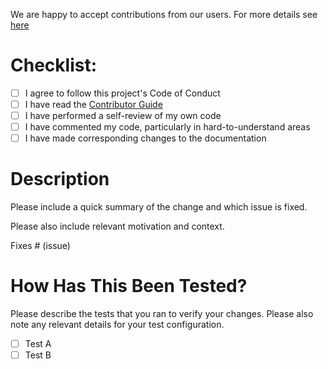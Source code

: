 <!--
SPDX-FileCopyrightText: 2023 Romain Brault <mail@romainbrault.com>

SPDX-License-Identifier: MIT
-->

We are happy to accept contributions from our users. For more details see
[here](https://github.com/RomainBrault/python-whiteprint/blob/main/CONTRIBUTING.md)

# Checklist:

- [ ] I agree to follow this project's Code of Conduct
- [ ] I have read the [Contributor Guide](https://github.com/RomainBrault/python-whiteprint/blob/main/CONTRIBUTING.md)
- [ ] I have performed a self-review of my own code
- [ ] I have commented my code, particularly in hard-to-understand areas
- [ ] I have made corresponding changes to the documentation

# Description

Please include a quick summary of the change and which issue is fixed.

Please also include relevant motivation and context.

Fixes # (issue)

# How Has This Been Tested?

Please describe the tests that you ran to verify your changes. Please also note
any relevant details for your test configuration.

- [ ] Test A
- [ ] Test B
